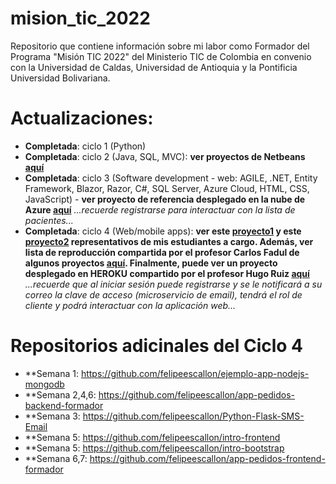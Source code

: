# mision_tic_2022
Repositorio que contiene información sobre mi labor como Formador del Programa "Misión TIC 2022" del Ministerio TIC de Colombia en convenio con la Universidad de Caldas, Universidad de Antioquia y la Pontificia Universidad Bolivariana.

# Actualizaciones:

 - **Completada**: ciclo 1 (Python)
 - **Completada**: ciclo 2 (Java, SQL, MVC): **ver proyectos de Netbeans [aquí](https://drive.google.com/drive/folders/1Ym2F2X4jDO2MFVreTRiBLL2-4w84eFql?usp=sharing)**
 - **Completada**: ciclo 3 (Software development - web: AGILE, .NET, Entity Framework, Blazor, Razor, C#, SQL Server, Azure Cloud, HTML, CSS, JavaScript) - **ver proyecto de referencia desplegado en la nube de Azure [aquí](https://hospicasa001.azurewebsites.net/)** *...recuerde registrarse para interactuar con la lista de pacientes...*
 - **Completada**: ciclo 4 (Web/mobile apps): **ver este [proyecto1](https://youtu.be/jmODJX6CsKI) y este [proyecto2](https://youtu.be/ATr_I7RS0Fs) representativos de mis estudiantes a cargo. Además, ver lista de reproducción compartida por el profesor Carlos Fadul de algunos proyectos [aquí](https://www.youtube.com/playlist?list=PL_Gken4TwEnvkXNmEXC1fuFyNi8PG23Sp). Finalmente, puede ver un proyecto desplegado en HEROKU compartido por el profesor Hugo Ruiz [aquí](https://ecosastreria.herokuapp.com/)** *...recuerde que al iniciar sesión puede registrarse y se le notificará a su correo la clave de acceso (microservicio de email), tendrá el rol de cliente y podrá interactuar con la aplicación web...*

# Repositorios adicinales del Ciclo 4

 - **Semana 1:     https://github.com/felipeescallon/ejemplo-app-nodejs-mongodb
 - **Semana 2,4,6: https://github.com/felipeescallon/app-pedidos-backend-formador
 - **Semana 3:     https://github.com/felipeescallon/Python-Flask-SMS-Email
 - **Semana 5:     https://github.com/felipeescallon/intro-frontend
 - **Semana 5:     https://github.com/felipeescallon/intro-bootstrap
 - **Semana 6,7:   https://github.com/felipeescallon/app-pedidos-frontend-formador
